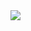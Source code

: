 <a href=" https://bruxx-6243.github.io/sharingLink/">
  <img src="https://user-images.githubusercontent.com/81830567/162208904-c80fbebd-f29a-4628-9c01-b60e65633279.png">
</a>
